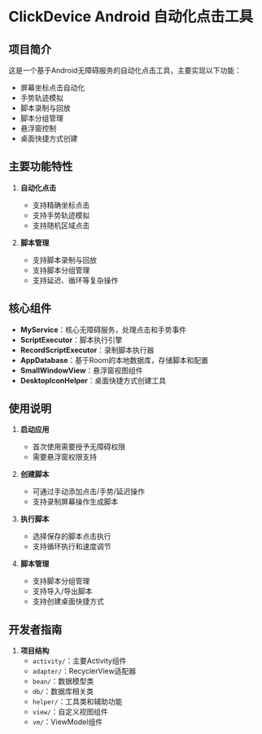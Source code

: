 # ClickDevice Android 自动化点击工具

## 项目简介
这是一个基于Android无障碍服务的自动化点击工具，主要实现以下功能：
- 屏幕坐标点击自动化
- 手势轨迹模拟
- 脚本录制与回放
- 脚本分组管理
- 悬浮窗控制
- 桌面快捷方式创建

## 主要功能特性
1. **自动化点击**
   - 支持精确坐标点击
   - 支持手势轨迹模拟
   - 支持随机区域点击

2. **脚本管理**
   - 支持脚本录制与回放
   - 支持脚本分组管理
   - 支持延迟、循环等复杂操作


## 核心组件
- **MyService**：核心无障碍服务，处理点击和手势事件
- **ScriptExecutor**：脚本执行引擎
- **RecordScriptExecutor**：录制脚本执行器
- **AppDatabase**：基于Room的本地数据库，存储脚本和配置
- **SmallWindowView**：悬浮窗视图组件
- **DesktopIconHelper**：桌面快捷方式创建工具

## 使用说明
1. **启动应用**
   - 首次使用需要授予无障碍权限
   - 需要悬浮窗权限支持

2. **创建脚本**
   - 可通过手动添加点击/手势/延迟操作
   - 支持录制屏幕操作生成脚本

3. **执行脚本**
   - 选择保存的脚本点击执行
   - 支持循环执行和速度调节

4. **脚本管理**
   - 支持脚本分组管理
   - 支持导入/导出脚本
   - 支持创建桌面快捷方式

## 开发者指南
1. **项目结构**
   - `activity/`：主要Activity组件
   - `adapter/`：RecyclerView适配器
   - `bean/`：数据模型类
   - `db/`：数据库相关类
   - `helper/`：工具类和辅助功能
   - `view/`：自定义视图组件
   - `vm/`：ViewModel组件
